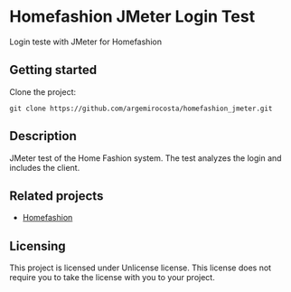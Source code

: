 # Homefashion JMeter Login Test

Login teste with JMeter for Homefashion

## Getting started

Clone the project:

```shell
git clone https://github.com/argemirocosta/homefashion_jmeter.git
```

## Description

JMeter test of the Home Fashion system. The test analyzes the login and includes the client.

## Related projects

- [Homefashion](https://github.com/argemirocosta/homefashion)

## Licensing

This project is licensed under Unlicense license. This license does not require
you to take the license with you to your project.
